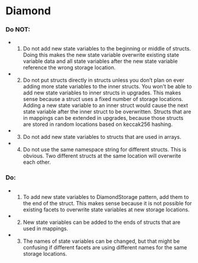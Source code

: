 # Diamond

### Do NOT:

- 1. Do not add new state variables to the beginning or middle of structs. Doing this makes the new state variable overwrite existing state variable data and all state variables after the new state variable reference the wrong storage location.

- 2. Do not put structs directly in structs unless you don’t plan on ever adding more state variables to the inner structs. You won't be able to add new state variables to inner structs in upgrades. This makes sense because a struct uses a fixed number of storage locations. Adding a new state variable to an inner struct would cause the next state variable after the inner struct to be overwritten. Structs that are in mappings can be extended in upgrades, because those structs are stored in random locations based on keccak256 hashing.

- 3. Do not add new state variables to structs that are used in arrays.

- 4. Do not use the same namespace string for different structs. This is obvious. Two different structs at the same location will overwrite each other.

### Do:

- 1. To add new state variables to DiamondStorage pattern, add them to the end of the struct. This makes sense because it is not possible for existing facets to overwrite state variables at new storage locations.

- 2. New state variables can be added to the ends of structs that are used in mappings.

- 3. The names of state variables can be changed, but that might be confusing if different facets are using different names for the same storage locations.
